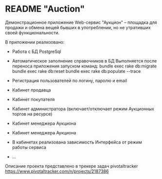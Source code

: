 # README "Auction"

Демонстрационное приложение Web-сервис "Аукцион" – площадка для продажи и обмена вещей бывших в употреблении, но не утративших своей функциональности.

В приложении реализовано:

* Работа с БД PostgreSql

* Автоматическое заполнение справочников в БД
Выполняется после переноса приложения запуском команд:
bundle exec rake db:migrate
bundle exec rake db:reset
bundle exec rake db:populate --trace

* Регистрация пользователей по логину, паролю и email

* Кабинет продавца

* Кабинет покупателя

* Кабинет администратора (включает/отключает режим Аукционных торгов на ресурсе)

* Кабинет менеджера Аукциона

* Кабинет менеджера Аукциона

* В кабинетах реализована зависимость Интерфейса от режим работы сервиса

* ... 

Описание проекта представлено в трекере задач pivotaltracker <https://www.pivotaltracker.com/n/projects/2187386>